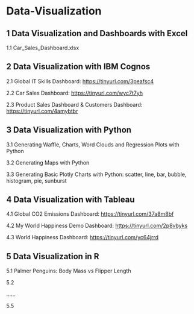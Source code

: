 # Data-Visualization

## 1 Data Visualization and Dashboards with Excel 
   1.1 Car_Sales_Dashboard.xlsx

## 2 Data Visualization with IBM Cognos
   2.1 Global IT Skills Dashboard: https://tinyurl.com/3peafsc4
   
   2.2 Car Sales Dashboard: https://tinyurl.com/wyc7t7yh
   
   2.3 Product Sales Dashboard & Customers Dashboard: https://tinyurl.com/4amybtbr

## 3 Data Visualization with Python
   3.1 Generating Waffle, Charts, Word Clouds and Regression Plots with Python
   
   3.2 Generating Maps with Python
   
   3.3 Generating  Basic Plotly Charts with Python: scatter, line, bar, bubble, histogram, pie, sunburst
   
## 4 Data Visualization with Tableau
   4.1 Global CO2 Emissions Dashboard: https://tinyurl.com/37a8m8bf
   
   4.2 My World Happiness Demo Dashboard: https://tinyurl.com/2p8vbyks
   
   4.3 World Happiness Dashboard: https://tinyurl.com/yc64jrrd
 
## 5 Data Visualization in R

   5.1 Palmer Penguins: Body Mass vs Flipper Length
   
   5.2 
   
   ......
   
   5.5
  
   
  
